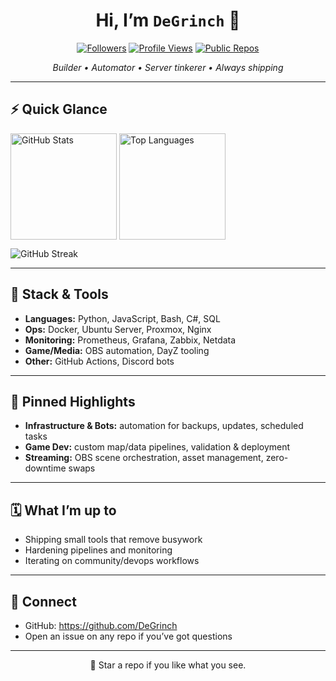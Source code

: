 <h1 align="center">Hi, I’m <code>DeGrinch</code> 👋</h1>

<p align="center">
  <a href="https://github.com/DeGrinch?tab=followers"><img alt="Followers" src="https://img.shields.io/github/followers/DeGrinch?style=flat"></a>
  <a href="https://github.com/DeGrinch"><img alt="Profile Views" src="https://komarev.com/ghpvc/?username=DeGrinch&style=flat"></a>
  <a href="https://github.com/DeGrinch?tab=repositories&type=source"><img alt="Public Repos" src="https://img.shields.io/badge/Public%20Repos-Auto--count-blue?logo=github"></a>
</p>

<p align="center">
  <em>Builder • Automator • Server tinkerer • Always shipping</em>
</p>

---

## ⚡ Quick Glance

<p>
  <img
    align="center"
    alt="GitHub Stats"
    height="170"
    src="https://github-readme-stats.vercel.app/api?username=DeGrinch&show_icons=true&include_all_commits=true&count_private=true&rank_icon=github&hide_title=false&hide_border=true"
  />
  <img
    align="center"
    alt="Top Languages"
    height="170"
    src="https://github-readme-stats.vercel.app/api/top-langs/?username=DeGrinch&layout=compact&langs_count=8&hide_border=true"
  />
</p>

<p>
  <img
    alt="GitHub Streak"
    src="https://streak-stats.demolab.com?user=DeGrinch&hide_border=true"
  />
</p>

---

## 🧰 Stack & Tools
- **Languages:** Python, JavaScript, Bash, C#, SQL  
- **Ops:** Docker, Ubuntu Server, Proxmox, Nginx  
- **Monitoring:** Prometheus, Grafana, Zabbix, Netdata  
- **Game/Media:** OBS automation, DayZ tooling  
- **Other:** GitHub Actions, Discord bots

---

## 📌 Pinned Highlights
- **Infrastructure & Bots:** automation for backups, updates, scheduled tasks  
- **Game Dev:** custom map/data pipelines, validation & deployment  
- **Streaming:** OBS scene orchestration, asset management, zero-downtime swaps

---

## 🗓️ What I’m up to
- Shipping small tools that remove busywork  
- Hardening pipelines and monitoring  
- Iterating on community/devops workflows

---

## 🤝 Connect
- GitHub: <https://github.com/DeGrinch>  
- Open an issue on any repo if you’ve got questions

---

<p align="center">🚀 Star a repo if you like what you see.</p>

